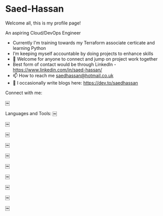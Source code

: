# Saed-Hassan
Welcome all, this is my profile page!

An aspiring Cloud/DevOps Engineer

* Currently I'm training towards my Terraform associate certicate and learning Python
* I’m keeping myself accountable by doing projects to enhance skills
* 🤝 Welcome for anyone to connect and jump on project work together
* Best form of contact would be through LinkedIn - https://www.linkedin.com/in/saed-hassan/
* 📫 How to reach me saedhassan@hotmail.co.uk
* 📄 I occasionally write blogs here: https://dev.to/saedhassan

Connect with me:

￼

Languages and Tools:
￼
 
￼
 
￼
 
￼
 
￼
 
￼
 
￼
 
￼
 
￼
 
￼
